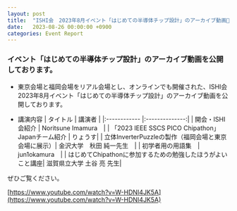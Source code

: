 ```yaml
---
layout: post
title:  "ISHI会　2023年8月イベント「はじめての半導体チップ設計」のアーカイブ動画🎥公開！"
date:   2023-08-26 00:00:00 +0900
categories: Event Report
---
```


### イベント「はじめての半導体チップ設計」のアーカイブ動画を公開しております。

* 東京会場と福岡会場をリアル会場とし、オンラインでも開催された、ISHI会　2023年8月イベント「はじめての半導体チップ設計」のアーカイブ動画を公開しております。

* 講演内容
| タイトル | 講演者 | 
|:------------ |:--------------:|
| 開会・ISHI会紹介	| Noritsune Imamura　| 
| 「2023 IEEE SSCS PICO Chipathon」Japanチーム紹介	| りょうす| 
| 立体InverterPuzzleの製作（福岡会場と東京会場に展示）| 金沢大学　秋田 純一先生　| 
| 初学者用の用語集　| 	jun1okamura　| 
| はじめてChipathonに参加するための勉強したほうがよいこと講座| 滋賀県立大学 土谷 亮 先生| 

ぜひご覧ください。


  [https://www.youtube.com/watch?v=W-HDNI4JK5A](https://www.youtube.com/watch?v=W-HDNI4JK5A)
